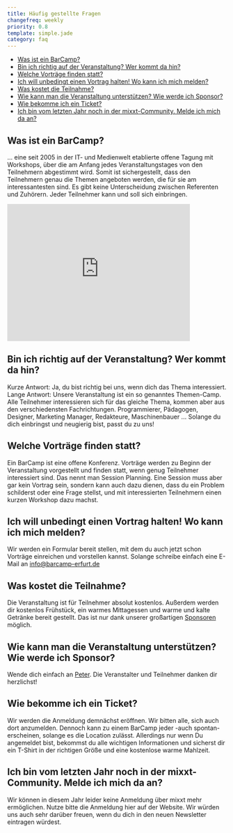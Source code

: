 ```yaml
---
title: Häufig gestellte Fragen
changefreq: weekly
priority: 0.8
template: simple.jade
category: faq
---
```


<ul>
  <li><a href="#was-ist-barcamp">Was ist ein BarCamp?</a></li>
  <li><a href="#teilnehmer">Bin ich richtig auf der Veranstaltung? Wer kommt da hin?</a></li>
  <li><a href="#themen">Welche Vorträge finden statt?</a></li>
  <li><a href="#contrib">Ich will unbedingt einen Vortrag halten! Wo kann ich mich melden?</a></li>
  <li><a href="#kostenlos">Was kostet die Teilnahme?</a></li>
  <li><a href="#sponsor-werden">Wie kann man die Veranstaltung unterstützen? Wie werde ich Sponsor?</a></li>
  <li><a href="#ticket">Wie bekomme ich ein Ticket?</a></li>
  <li><a href="#mixxt">Ich bin vom letzten Jahr noch in der mixxt-Community. Melde ich mich da an?</a></li>
</ul>

<h2 id="was-ist-barcamp">Was ist ein BarCamp?</h2>
<p>
... eine seit 2005 in der IT- und Medienwelt etablierte offene Tagung mit Workshops, über die am Anfang jedes Veranstaltungstages von den Teilnehmern abgestimmt wird. Somit ist sichergestellt, dass den Teilnehmern genau die Themen angeboten werden, die für sie am interessantesten sind. Es gibt keine Unterscheidung zwischen Referenten und Zuhörern. Jeder Teilnehmer kann und soll sich einbringen.
</p>

<div class="video-container">
<iframe width="420" height="315" src="https://www.youtube.com/embed/x2yeo9SSH7U" frameborder="0" allowfullscreen></iframe>
</div>

<h2 id="teilnehmer">Bin ich richtig auf der Veranstaltung? Wer kommt da hin?</h2>
<p>
Kurze Antwort: Ja, du bist richtig bei uns, wenn dich das Thema interessiert.
Lange Antwort: Unsere Veranstaltung ist ein so genanntes Themen-Camp. Alle Teilnehmer interessieren sich für das gleiche Thema, kommen aber aus den verschiedensten Fachrichtungen. Programmierer, Pädagogen, Designer, Marketing Manager, Redakteure, Maschinenbauer ... Solange du dich einbringst und neugierig bist, passt du zu uns!
</p>

<h2 id="themen">Welche Vorträge finden statt?</h2>
<p>
Ein BarCamp ist eine offene Konferenz. Vorträge werden zu Beginn der Veranstaltung vorgestellt und finden statt, wenn genug Teilnehmer interessiert sind. Das nennt man Session Planning. Eine Session muss aber gar kein Vortrag sein, sondern kann auch dazu dienen, dass du ein Problem schilderst oder eine Frage stellst, und mit interessierten Teilnehmern einen kurzen Workshop dazu machst.
</p>

<h2 id="contrib">Ich will unbedingt einen Vortrag halten! Wo kann ich mich melden?</h2>
<p>
Wir werden ein Formular bereit stellen, mit dem du auch jetzt schon Vorträge einreichen und vorstellen kannst. Solange schreibe einfach eine E-Mail an <a href="mailto:info@barcamp-erfurt.de">info@barcamp-erfurt.de</a>
</p>

<h2 id="kostenlos">Was kostet die Teilnahme?</h2>
<p>
Die Veranstaltung ist für Teilnehmer absolut kostenlos. Außerdem werden dir kostenlos Frühstück, ein warmes Mittagessen und warme und kalte Getränke bereit gestellt. Das ist nur dank unserer großartigen <a href="/sponsoring">Sponsoren</a> möglich.
</p>

<h2 id="sponsor-werden">Wie kann man die Veranstaltung unterstützen? Wie werde ich Sponsor?</h2>
<p>
Wende dich einfach an <a href="mailto:peter@barcamp-erfurt.de"> Peter</a>. Die Veranstalter und Teilnehmer danken dir herzlichst!
</p>

<h2 id="ticket">Wie bekomme ich ein Ticket?</h2>
<p>
Wir werden die Anmeldung demnächst eröffnen. Wir bitten alle, sich auch dort anzumelden. Dennoch kann zu einem BarCamp jeder -auch spontan- erscheinen, solange es die Location zulässt.
Allerdings nur wenn Du angemeldet bist, bekommst du alle wichtigen Informationen und sicherst dir ein T-Shirt in der richtigen Größe und eine kostenlose warme Mahlzeit.
</p>

<h2 id="mixxt">Ich bin vom letzten Jahr noch in der mixxt-Community. Melde ich mich da an?</h2>
<p>
Wir können in diesem Jahr leider keine Anmeldung über mixxt mehr ermöglichen. Nutze bitte die Anmeldung hier auf der Website. Wir würden uns auch sehr darüber freuen, wenn du dich in den neuen Newsletter eintragen würdest.
</p>